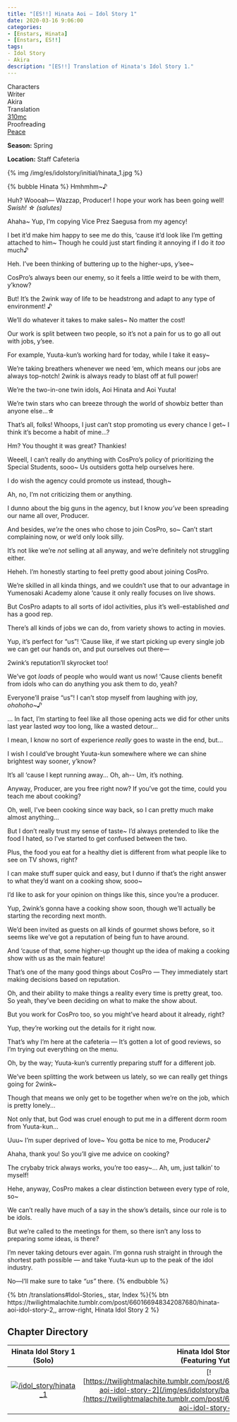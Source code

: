 ```yaml
---
title: "[ES!!] Hinata Aoi – Idol Story 1"
date: 2020-03-16 9:06:00
categories:
- [Enstars, Hinata]
- [Enstars, ES!!]
tags:
- Idol Story
- Akira
description: "[ES!!] Translation of Hinata's Idol Story 1."
---
```

<div class="three-wrapper" style="--storyColor:#965e7d;--storyColor-rgb:150,94,125;--storyColor-h:326.8;--storyColor-s: 23%;--storyColor-l:47.8%;">
    <div class="info-area">
        <div class="info">
            <div class="info-item characters">
                <div class="label">
                    Characters
                </div>
                <div class="value">
								<a href="/categories/Enstars/Hinata" character="Hinata"></a>
                </div>
            </div>
            <div class="info-item one">
                <div class="label">
                    Writer
                </div>
                <div class="value">
                    Akira
                </div>
            </div>
            <div class="info-item two">
                <div class="label">
                    Translation
                </div>
                <div class="value">
                    <a href="/about">310mc</a>
                </div>
            </div>
            <div class="info-item three">
                <div class="label">
                   Proofreading
                </div>
                <div class="value">
                    <a href="https://twitter.com/yoroshikilled">Peace</a>
                </div>
            </div>
        </div>
    </div>
</div>

<!-- more -->
<div class="msr-season spring">
    <p><span><b>Season:</b> Spring</span></p>
</div>

<div class="msr-location">
    <p><span><b>Location:</b> Staff Cafeteria</span></p>
</div>

{% img /img/es/idolstory/initial/hinata_1.jpg %}

{% bubble Hinata %}
Hmhmhm~♪

Huh? Woooah— Wazzap, Producer! I hope your work has been going well! *Swish! ☆ <th>(salutes)</th>*

Ahaha~ Yup, I’m copying Vice Prez Saegusa from my agency!

I bet it’d make him happy to see me do this, ‘cause it’d look like I’m getting attached to him~ Though he could just start finding it annoying if I do it *too* much♪

Heh. I’ve been thinking of buttering up to the higher-ups, y’see~

CosPro’s always been our enemy, so it feels a little weird to be with them, y’know?

But! It’s the 2wink way of life to be headstrong and adapt to any type of environment! ♪

We’ll do whatever it takes to make sales~ No matter the cost!

Our work is split between two people, so it’s not a pain for us to go all out with jobs, y’see.

For example, Yuuta-kun’s working hard for today, while I take it easy~

We’re taking breathers whenever we need ‘em, which means our jobs are always top-notch! 2wink is always ready to blast off at full power!

We’re the two-in-one twin idols, Aoi Hinata and Aoi Yuuta!

We’re twin stars who can breeze through the world of showbiz better than anyone else...☆

That’s all, folks! Whoops, I just can’t stop promoting us every chance I get~ I think it’s become a habit of mine...?

Hm? You thought it was great? Thankies!

Weeell, I can’t really do anything with CosPro’s policy of prioritizing the Special Students, sooo~ Us outsiders gotta help ourselves here.

I do wish the agency could promote us instead, though~

Ah, no, I’m not criticizing them or anything.

I dunno about the big guns in the agency, but I know *you’ve* been spreading our name all over, Producer.

And besides, *we’re* the ones who chose to join CosPro, so~ Can’t start complaining now, or we’d only look silly.

It’s not like we’re *not* selling at all anyway, and we’re definitely not struggling either.

Heheh. I’m honestly starting to feel pretty good about joining CosPro.

We’re skilled in all kinda things, and we couldn’t use that to our advantage in Yumenosaki Academy alone ‘cause it only really focuses on live shows.

But CosPro adapts to all sorts of idol activities, plus it’s well-established *and* has a good rep.

There’s all kinds of jobs we can do, from variety shows to acting in movies.

Yup, it’s perfect for “us”! ‘Cause like, if we start picking up every single job we can get our hands on, and put ourselves out there—

2wink’s reputation’ll skyrocket too!

We’ve got *loads* of people who would want us now! ‘Cause clients benefit from idols who can do anything you ask them to do, yeah?

Everyone’ll praise “us”! I can’t stop myself from laughing with joy, *ohohoho~♪*

... In fact, I’m starting to feel like all those opening acts we did for other units last year lasted *way* too long, like a wasted detour...

I mean, I know no sort of experience *really* goes to waste in the end, but...

I wish I could’ve brought Yuuta-kun somewhere where we can shine brightest way sooner, y’know?

It’s all ‘cause I kept running away... Oh, ah-- Um, it’s nothing.

Anyway, Producer, are you free right now? If you’ve got the time, could you teach me about cooking?

Oh, well, I’ve been cooking since way back, so I can pretty much make almost anything...

But I don’t really trust my sense of taste~ I’d always pretended to like the food I hated, so I’ve started to get confused between the two.

Plus, the food you eat for a healthy diet is different from what people like to see on TV shows, right?

I can make stuff super quick and easy, but I dunno if that’s the right answer to what they’d want on a cooking show, sooo~

I’d like to ask for your opinion on things like this, since you’re a producer.

Yup, 2wink’s gonna have a cooking show soon, though we’ll actually be starting the recording next month.

We’d been invited as guests on all kinds of gourmet shows before, so it seems like we’ve got a reputation of being fun to have around.

And ‘cause of that, some higher-up thought up the idea of making a cooking show with us as the main feature!

That’s one of the many good things about CosPro — They immediately start making decisions based on reputation.

Oh, and their ability to make things a reality every time is pretty great, too. So yeah, they’ve been deciding on what to make the show about.

But you work for CosPro too, so you might’ve heard about it already, right?

Yup, they’re working out the details for it right now.

That’s why I’m here at the cafeteria — It’s gotten a lot of good reviews, so I’m trying out everything on the menu.

Oh, by the way; Yuuta-kun’s currently preparing stuff for a different job.

We’ve been splitting the work between us lately, so we can really get things going for 2wink~

Though that means we only get to be together when we’re on the job, which is pretty lonely...

Not only that, but God was cruel enough to put me in a different dorm room from Yuuta-kun...

Uuu~ I’m super deprived of love~ You gotta be nice to me, Producer♪

Ahaha, thank you! So you’ll give me advice on cooking?

The crybaby trick always works, you’re too easy~... Ah, um, just talkin’ to myself!

Hehe, anyway, CosPro makes a clear distinction between every type of role, so~

We can’t really have much of a say in the show’s details, since our role is to be idols.

But we’re called to the meetings for them, so there isn’t any loss to preparing some ideas, is there?

I’m never taking detours ever again. I’m gonna rush straight in through the shortest path possible — and take Yuuta-kun up to the peak of the idol industry.

No—I’ll make sure to take *“us”* there.
{% endbubble %}

<div toc>{% btn /translations#Idol-Stories,, star, Index %}{% btn https://twilightmalachite.tumblr.com/post/660166948342087680/hinata-aoi-idol-story-2,, arrow-right, Hinata Idol Story 2 %}</div>

## Chapter Directory

Hinata Idol Story 1<br>(Solo)|Hinata Idol Story 2<br>(Featuring Yuta)|Hinata Idol Story 3<br>(Featuring Midori)
:-:|:-:|:-:
[![/idol_story/hinata_1](/img/es/idolstory/banner/hinataidolstory1.jpg)](/idol_story/hinata_1)|[![https://twilightmalachite.tumblr.com/post/660166948342087680/hinata-aoi-idol-story-2](/img/es/idolstory/banner/hinataidolstory2.jpg)](https://twilightmalachite.tumblr.com/post/660166948342087680/hinata-aoi-idol-story-2)|[![/idol_story/hinata_3](/img/es/idolstory/banner/hinataidolstory3.jpg)](/idol_story/hinata_3)
